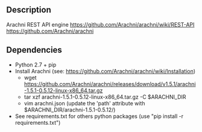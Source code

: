 ## Description
Arachni REST API engine
https://github.com/Arachni/arachni/wiki/REST-API
https://github.com/Arachni/arachni

## Dependencies
- Python 2.7 + pip
- Install Arachni (see: https://github.com/Arachni/arachni/wiki/Installation)
  * wget https://github.com/Arachni/arachni/releases/download/v1.5.1/arachni-1.5.1-0.5.12-linux-x86_64.tar.gz
  * tar xzf arachni-1.5.1-0.5.12-linux-x86_64.tar.gz -C $ARACHNI_DIR
  * vim arachni.json (update the 'path' attribute with $ARACHNI_DIR/arachni-1.5.1-0.5.12/)
- See requirements.txt for others python packages (use "pip install -r requirements.txt")
